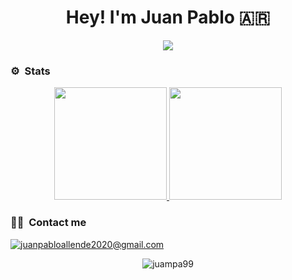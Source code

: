 <h1 align="center"> Hey! I'm Juan Pablo 🇦🇷️</h1>

<p align="center">
  <img src="https://komarev.com/ghpvc/?username=juampa99&color=red&style=flat">
</p>

### ⚙️ &nbsp;Stats

<p align="center">
<a href="https://github.com/juampa99">
  <img height="180em" src="https://github-readme-stats-eight-theta.vercel.app/api?username=juampa99&show_icons=true&theme=prussian&include_all_commits=true&count_private=true"/>
  <img height="180em" src="https://github-readme-stats-eight-theta.vercel.app/api/top-langs/?username=juampa99&layout=compact&langs_count=8&theme=prussian"/>
</a>
</p>

### 🤝🏻 &nbsp;Contact me
<a href="mailto:juanpabloallende2020@gmail.com"><img src="https://img.shields.io/badge/juanpabloallende2020@gmail.com-D14836?style=flat&logo=Gmail&logoColor=white" alt="juanpabloallende2020@gmail.com"/></a>

<p align="center"><img align="center" src="https://github-readme-streak-stats.herokuapp.com/?user=juampa99&theme=prussian" alt="juampa99" /></p>
